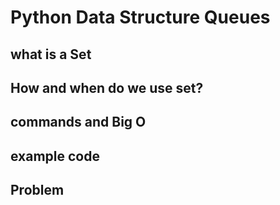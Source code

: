 # Python Data Structure Queues
## what is a Set
## How and when do we use set?
## commands and Big O
## example code
## Problem